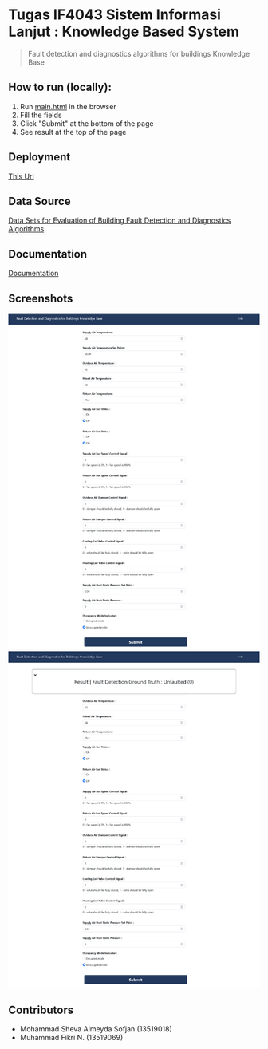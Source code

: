 # Tugas IF4043 Sistem Informasi Lanjut : Knowledge Based System
> Fault detection and diagnostics algorithms for buildings Knowledge Base
## How to run (locally):
1. Run [main.html](frontend/main.html) in the browser
2. Fill the fields
3. Click "Submit" at the bottom of the page
4. See result at the top of the page

## Deployment
[This Url](https://moshval.github.io/simple_kbs)

## Data Source
[Data Sets for Evaluation of Building Fault Detection and Diagnostics Algorithms](https://catalog.data.gov/dataset/data-sets-for-evaluation-of-building-fault-detection-and-diagnostics-algorithms-2de50)

## Documentation
[Documentation](docs/Laporan%20IF4043-13519018-13519069.pdf)

## Screenshots
![Screenshot 1](docs/screenshot1.png)
![Screenshot 2](docs/screenshot2.png)

## Contributors
- Mohammad Sheva Almeyda Sofjan (13519018)
- Muhammad Fikri N. (13519069)
